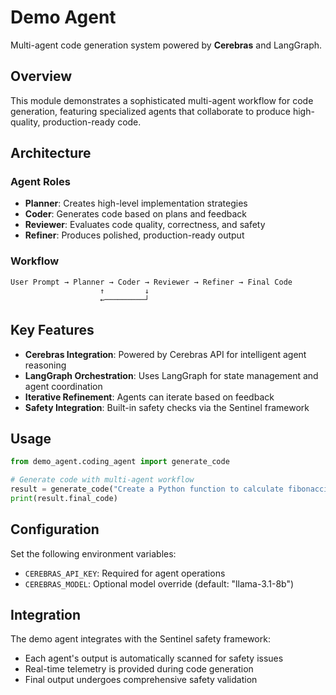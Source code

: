 # Demo Agent

Multi-agent code generation system powered by **Cerebras** and LangGraph.

## Overview

This module demonstrates a sophisticated multi-agent workflow for code generation, featuring specialized agents that collaborate to produce high-quality, production-ready code.

## Architecture

### Agent Roles
- **Planner**: Creates high-level implementation strategies
- **Coder**: Generates code based on plans and feedback
- **Reviewer**: Evaluates code quality, correctness, and safety
- **Refiner**: Produces polished, production-ready output

### Workflow
```
User Prompt → Planner → Coder → Reviewer → Refiner → Final Code
                    ↑         ↓
                    ←─────────┘
```

## Key Features

- **Cerebras Integration**: Powered by Cerebras API for intelligent agent reasoning
- **LangGraph Orchestration**: Uses LangGraph for state management and agent coordination
- **Iterative Refinement**: Agents can iterate based on feedback
- **Safety Integration**: Built-in safety checks via the Sentinel framework

## Usage

```python
from demo_agent.coding_agent import generate_code

# Generate code with multi-agent workflow
result = generate_code("Create a Python function to calculate fibonacci numbers")
print(result.final_code)
```

## Configuration

Set the following environment variables:
- `CEREBRAS_API_KEY`: Required for agent operations
- `CEREBRAS_MODEL`: Optional model override (default: "llama-3.1-8b")

## Integration

The demo agent integrates with the Sentinel safety framework:
- Each agent's output is automatically scanned for safety issues
- Real-time telemetry is provided during code generation
- Final output undergoes comprehensive safety validation
